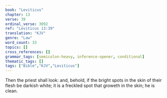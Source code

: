 ```yaml
---
book: "Leviticus"
chapter: 13
verse: 39
ordinal_verse: 3092
ref: "Leviticus 13:39"
translation: "KJV"
genre: "Law"
word_count: 33
topics: []
cross_references: []
grammar_tags: [semicolon-heavy, inference-opener, conditional]
thematic_tags: []
tags: ["Bible","KJV","Leviticus"]
---
```

Then the priest shall look: and, behold, if the bright spots in the skin of their flesh be darkish white; it is a freckled spot that groweth in the skin; he is clean.
